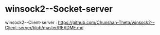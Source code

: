 # winsock2--Socket-server

winsock2--Client-server : https://github.com/Chunshan-Theta/winsock2--Client-server/blob/master/README.md
